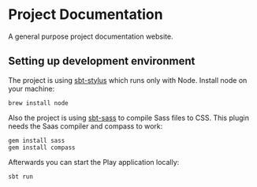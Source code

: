# Project Documentation

A general purpose project documentation website.

## Setting up development environment
The project is using [sbt-stylus](https://github.com/huntc/sbt-stylus) which runs only with Node. Install node on your machine:
```
brew install node
```

Also the project is using [sbt-sass](https://github.com/ShaggyYeti/sbt-sass) to compile Sass files to CSS. This plugin needs the Saas compiler and compass to work:
```
gem install sass
gem install compass
```

Afterwards you can start the Play application locally:
```
sbt run
```